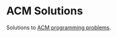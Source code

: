 
# ACM Solutions

Solutions to [ACM programming problems](https://uva.onlinejudge.org/index.php?option=com_onlinejudge&Itemid=8&category=1).

